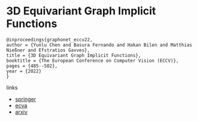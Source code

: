# 3D Equivariant Graph Implicit Functions

```
@inproceedings{graphonet_eccv22,
author = {Yunlu Chen and Basura Fernando and Hakan Bilen and Matthias Nießner and Efstratios Gavves},
title = {3D Equivariant Graph Implicit Functions},
booktitle = {The European Conference on Computer Vision (ECCV)},
pages = {485--502},
year = {2022}
}
```

links
- [springer](https://link.springer.com/chapter/10.1007/978-3-031-20062-5_28)
- [ecva](https://www.ecva.net/papers/eccv_2022/papers_ECCV/html/6067_ECCV_2022_paper.php)
- [arxiv](https://arxiv.org/abs/2203.17178)
